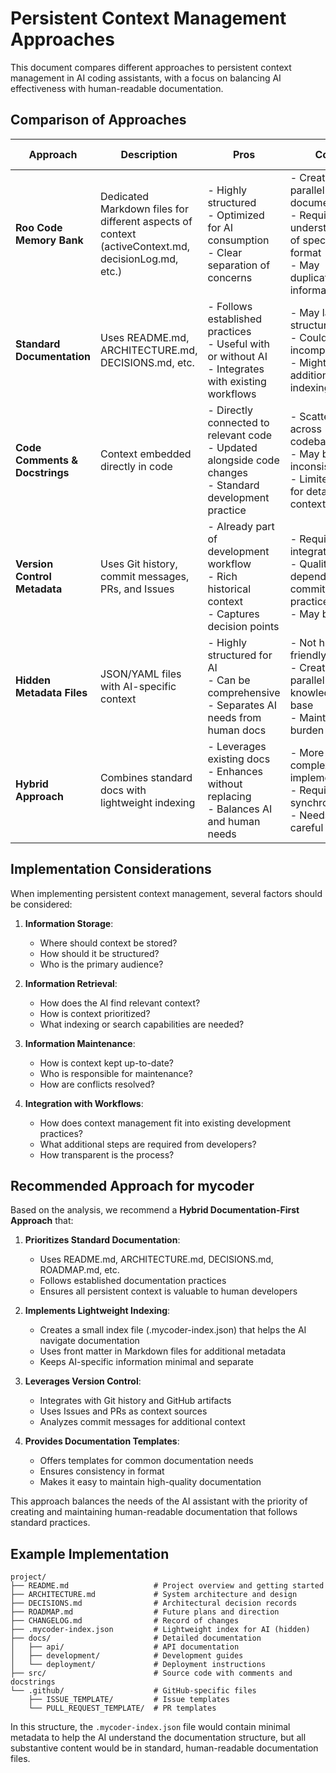 # Persistent Context Management Approaches

This document compares different approaches to persistent context management in AI coding assistants, with a focus on balancing AI effectiveness with human-readable documentation.

## Comparison of Approaches

| Approach                       | Description                                                                                        | Pros                                                                                                         | Cons                                                                                                           | Human-Readability                                                            |
| ------------------------------ | -------------------------------------------------------------------------------------------------- | ------------------------------------------------------------------------------------------------------------ | -------------------------------------------------------------------------------------------------------------- | ---------------------------------------------------------------------------- |
| **Roo Code Memory Bank**       | Dedicated Markdown files for different aspects of context (activeContext.md, decisionLog.md, etc.) | - Highly structured<br>- Optimized for AI consumption<br>- Clear separation of concerns                      | - Creates parallel documentation<br>- Requires understanding of specific format<br>- May duplicate information | Medium - Files are in Markdown but may contain AI-specific formatting        |
| **Standard Documentation**     | Uses README.md, ARCHITECTURE.md, DECISIONS.md, etc.                                                | - Follows established practices<br>- Useful with or without AI<br>- Integrates with existing workflows       | - May lack structure for AI<br>- Could be incomplete<br>- Might need additional indexing                       | High - Follows standard documentation practices intended for humans          |
| **Code Comments & Docstrings** | Context embedded directly in code                                                                  | - Directly connected to relevant code<br>- Updated alongside code changes<br>- Standard development practice | - Scattered across codebase<br>- May be inconsistent<br>- Limited space for detailed context                   | High - Standard practice for developers                                      |
| **Version Control Metadata**   | Uses Git history, commit messages, PRs, and Issues                                                 | - Already part of development workflow<br>- Rich historical context<br>- Captures decision points            | - Requires API integration<br>- Quality depends on commit practices<br>- May be noisy                          | High - Standard development artifacts                                        |
| **Hidden Metadata Files**      | JSON/YAML files with AI-specific context                                                           | - Highly structured for AI<br>- Can be comprehensive<br>- Separates AI needs from human docs                 | - Not human-friendly<br>- Creates parallel knowledge base<br>- Maintenance burden                              | Low - Not intended for human consumption                                     |
| **Hybrid Approach**            | Combines standard docs with lightweight indexing                                                   | - Leverages existing docs<br>- Enhances without replacing<br>- Balances AI and human needs                   | - More complex implementation<br>- Requires synchronization<br>- Needs careful design                          | High - Primarily uses human documentation with minimal AI-specific additions |

## Implementation Considerations

When implementing persistent context management, several factors should be considered:

1. **Information Storage**:

   - Where should context be stored?
   - How should it be structured?
   - Who is the primary audience?

2. **Information Retrieval**:

   - How does the AI find relevant context?
   - How is context prioritized?
   - What indexing or search capabilities are needed?

3. **Information Maintenance**:

   - How is context kept up-to-date?
   - Who is responsible for maintenance?
   - How are conflicts resolved?

4. **Integration with Workflows**:
   - How does context management fit into existing development practices?
   - What additional steps are required from developers?
   - How transparent is the process?

## Recommended Approach for mycoder

Based on the analysis, we recommend a **Hybrid Documentation-First Approach** that:

1. **Prioritizes Standard Documentation**:

   - Uses README.md, ARCHITECTURE.md, DECISIONS.md, ROADMAP.md, etc.
   - Follows established documentation practices
   - Ensures all persistent context is valuable to human developers

2. **Implements Lightweight Indexing**:

   - Creates a small index file (.mycoder-index.json) that helps the AI navigate documentation
   - Uses front matter in Markdown files for additional metadata
   - Keeps AI-specific information minimal and separate

3. **Leverages Version Control**:

   - Integrates with Git history and GitHub artifacts
   - Uses Issues and PRs as context sources
   - Analyzes commit messages for additional context

4. **Provides Documentation Templates**:
   - Offers templates for common documentation needs
   - Ensures consistency in format
   - Makes it easy to maintain high-quality documentation

This approach balances the needs of the AI assistant with the priority of creating and maintaining human-readable documentation that follows standard practices.

## Example Implementation

```
project/
├── README.md                   # Project overview and getting started
├── ARCHITECTURE.md             # System architecture and design
├── DECISIONS.md                # Architectural decision records
├── ROADMAP.md                  # Future plans and direction
├── CHANGELOG.md                # Record of changes
├── .mycoder-index.json         # Lightweight index for AI (hidden)
├── docs/                       # Detailed documentation
│   ├── api/                    # API documentation
│   ├── development/            # Development guides
│   └── deployment/             # Deployment instructions
├── src/                        # Source code with comments and docstrings
└── .github/                    # GitHub-specific files
    ├── ISSUE_TEMPLATE/         # Issue templates
    └── PULL_REQUEST_TEMPLATE/  # PR templates
```

In this structure, the `.mycoder-index.json` file would contain minimal metadata to help the AI understand the documentation structure, but all substantive content would be in standard, human-readable documentation files.
